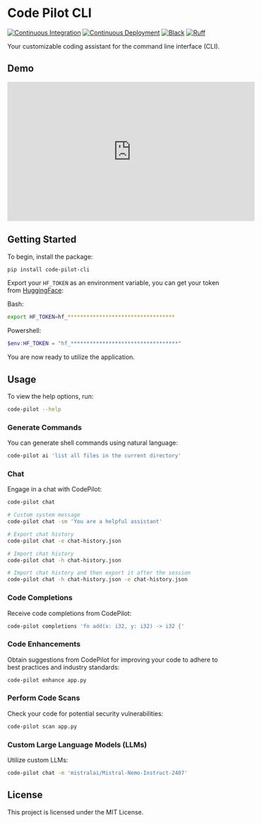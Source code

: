 # Code Pilot CLI

[![Continuous Integration](https://github.com/youzarsiph/code-pilot-cli/actions/workflows/ci.yml/badge.svg)](https://github.com/youzarsiph/code-pilot-cli/actions/workflows/ci.yml)
[![Continuous Deployment](https://github.com/youzarsiph/code-pilot-cli/actions/workflows/cd.yml/badge.svg)](https://github.com/youzarsiph/code-pilot-cli/actions/workflows/cd.yml)
[![Black](https://github.com/youzarsiph/code-pilot-cli/actions/workflows/black.yml/badge.svg)](https://github.com/youzarsiph/code-pilot-cli/actions/workflows/black.yml)
[![Ruff](https://github.com/youzarsiph/code-pilot-cli/actions/workflows/ruff.yml/badge.svg)](https://github.com/youzarsiph/code-pilot-cli/actions/workflows/ruff.yml)

Your customizable coding assistant for the command line interface (CLI).

## Demo

<iframe width="560" height="315" src="https://www.youtube.com/embed/VWiPISA9rKo?si=rW6ute2QXwq5KevI" title="YouTube Video Demonstration" frameborder="0" allow="accelerometer; autoplay; clipboard-write; encrypted-media; gyroscope; picture-in-picture; web-share" referrerpolicy="strict-origin-when-cross-origin" allowfullscreen></iframe>

## Getting Started

To begin, install the package:

```bash
pip install code-pilot-cli
```

Export your `HF_TOKEN` as an environment variable, you can get your token from [HuggingFace](https://huggingface.co/settings/tokens):

Bash:

```bash
export HF_TOKEN=hf_**********************************
```

Powershell:

```powershell
$env:HF_TOKEN = "hf_**********************************"
```

You are now ready to utilize the application.

## Usage

To view the help options, run:

```bash
code-pilot --help
```

### Generate Commands

You can generate shell commands using natural language:

```bash
code-pilot ai 'list all files in the current directory'
```

### Chat

Engage in a chat with CodePilot:

```bash
code-pilot chat

# Custom system message
code-pilot chat -sm 'You are a helpful assistant'

# Export chat history
code-pilot chat -e chat-history.json

# Import chat history
code-pilot chat -h chat-history.json

# Import chat history and then export it after the session
code-pilot chat -h chat-history.json -e chat-history.json
```

### Code Completions

Receive code completions from CodePilot:

```bash
code-pilot completions 'fn add(x: i32, y: i32) -> i32 {'
```

### Code Enhancements

Obtain suggestions from CodePilot for improving your code to adhere to best practices and industry standards:

```bash
code-pilot enhance app.py
```

### Perform Code Scans

Check your code for potential security vulnerabilities:

```bash
code-pilot scan app.py
```

### Custom Large Language Models (LLMs)

Utilize custom LLMs:

```bash
code-pilot chat -m 'mistralai/Mistral-Nemo-Instruct-2407'
```

## License

This project is licensed under the MIT License.
